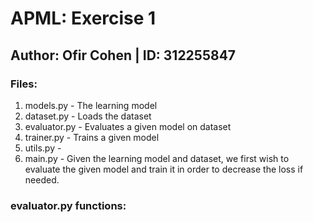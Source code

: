 # APML: Exercise 1
## Author: Ofir Cohen | ID: 312255847

### Files:
1. models.py - The learning model
2. dataset.py - Loads the dataset
3. evaluator.py - Evaluates a given model on dataset
4. trainer.py - Trains a given model
5. utils.py - 
6. main.py - Given the learning model and dataset, we first wish to evaluate the given model and train it in order to decrease the loss if needed.


### evaluator.py functions:
